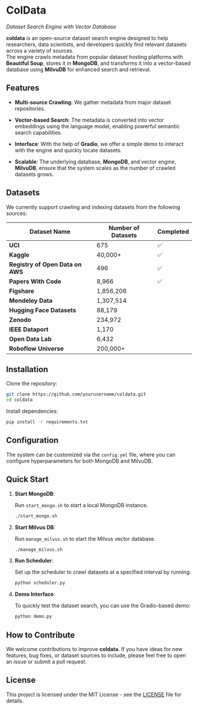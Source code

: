 # ColData
_Dataset Search Engine with Vector Database_

**coldata** is an open-source dataset search engine designed to help researchers, data scientists, and developers quickly find relevant datasets across a variety of sources.  
The engine crawls metadata from popular dataset hosting platforms with **Beautiful Soup**, stores it in **MongoDB**, and transforms it into a vector-based database using **MilvuDB** for enhanced search and retrieval.


## Features

- **Multi-source Crawling**: We gather metadata from major dataset repositories.
  
- **Vector-based Search**: The metadata is converted into vector embeddings using the language model, enabling powerful semantic search capabilities.

- **Interface**: With the help of **Gradio**, we offer a simple demo to interact with the engine and quickly locate datasets.

- **Scalable**: The underlying database, **MongoDB**, and vector engine, **MilvuDB**, ensure that the system scales as the number of crawled datasets grows.

## Datasets

We currently support crawling and indexing datasets from the following sources:

| Dataset Name                          | Number of Datasets    | Completed  |
|---------------------------------------|-----------------------|------------|
| **UCI**                               | 675                   | ✅         |
| **Kaggle**                            | 40,000+               | ✅         |
| **Registry of Open Data on AWS**      | 496                   | ✅         |
| **Papers With Code**                 | 8,966                 | ✅         |
| **Figshare**                          | 1,856,206             |          |
| **Mendeley Data**                     | 1,307,514             |          |
| **Hugging Face Datasets**             | 88,179                |         |
| **Zenodo**                            | 234,972               |          |
| **IEEE Dataport**                     | 1,170                 |         |
| **Open Data Lab**                     | 6,432                 |          |
| **Roboflow Universe**                 | 200,000+              |          |

## Installation

Clone the repository:

```bash
git clone https://github.com/yourusername/coldata.git
cd coldata
```

Install dependencies:

```bash
pip install -r requirements.txt
```


## Configuration

The system can be customized via the `config.yml` file, where you can configure hyperparameters for both MongoDB and MilvuDB.


## Quick Start

1. **Start MongoDB**: 

   Run `start_mongo.sh` to start a local MongoDB instance.

   ```bash
   ./start_mongo.sh
   ```

2. **Start Milvus DB**:

   Run `manage_milvus.sh` to start the Milvus vector database.

   ```bash
   ./manage_milvus.sh
   ```

3. **Run Scheduler**: 

   Set up the scheduler to crawl datasets at a specified interval by running:

   ```bash
   python scheduler.py
   ```

4. **Demo Interface**: 

   To quickly test the dataset search, you can use the Gradio-based demo:

   ```bash
   python demo.py
   ```
   
## How to Contribute

We welcome contributions to improve **coldata**. If you have ideas for new features, bug fixes, or dataset sources to include, please feel free to open an issue or submit a pull request.


## License

This project is licensed under the MIT License - see the [LICENSE](LICENSE) file for details.
